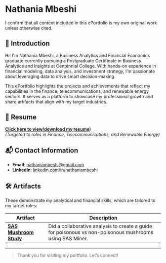 # Nathania Mbeshi 

I confirm that all content included in this ePortfolio is my own original work unless otherwise cited. 

## 👋 Introduction

Hi! I'm Nathania Mbeshi, a Business Analytics and Financial Economics graduate currently pursuing a Postgraduate Certificate in Business Analytics and Insights at Centennial College. With hands-on experience in financial modeling, data analysis, and investment strategy, I’m passionate about leveraging data to drive smart decision-making.

This ePortfolio highlights the projects and achievements that reflect my capabilities in the finance, telecommunications, and renewable energy sectors. It serves as a platform to showcase my professional growth and share artifacts that align with my target industries.

## 📄 Resume

**[Click here to view/download my resume](https://github.com/Nathania888/Resume))**  
_(Targeted to roles in Finance, Telecommunications, and Renewable Energy)_

## 📬 Contact Information

- **Email**: nathaniambeshi@gmail.com  
- **LinkedIn**: [linkedin.com/in/nathaniambeshi](https://www.linkedin.com/in/nathaniambeshi)

## 🛠️ Artifacts

These demonstrate my analytical and financial skills, which are tailored to my target roles:

| Artifact | Description |
|---------|-------------|
| **[SAS Mushroom Study](https://github.com/user-attachments/files/19716477/Final.Report_MushroomClassification.pdf)** | Did a collaborative analysis to create a guide for poisonous vs non-poisonous mushrooms using SAS Miner. |

---

> Thank you for visiting my portfolio. Let’s connect!

